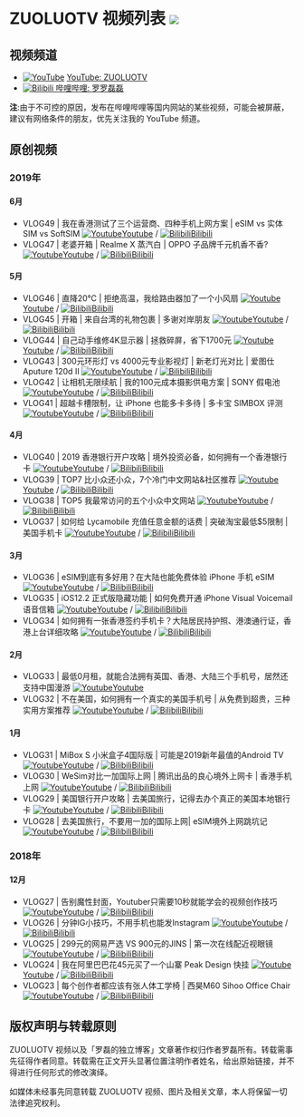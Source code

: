 ZUOLUOTV 视频列表 ![](https://img.shields.io/badge/ZUOLUOTV-视频列表-orange.svg?style=flat)
=================

## 视频频道

* [![YouTube](https://static.is26.com/tmp/youtube.svg)](https://zuoluo.tv/youtube) [YouTube: ZUOLUOTV](https://zuoluo.tv/youtube)
* [![Bilibili](https://static.is26.com/tmp/bilibili.svg)](https://zuoluo.tv/bilibili)[ 哔哩哔哩: 罗罗磊磊](https://zuoluo.tv/bilibili)

**注**:由于不可控的原因，发布在哔哩哔哩等国内网站的某些视频，可能会被屏蔽，建议有网络条件的朋友，优先关注我的 YouTube 频道。

## 原创视频
### 2019年

#### 6月


* VLOG49 | 我在香港测试了三个运营商、四种手机上网方案 | eSIM vs 实体SIM vs SoftSIM  [![Youtube](https://static.is26.com/tmp/youtube.svg)](https://zuoluo.tv/vlog48)[Youtube](https://zuoluo.tv/vlog49) / [![Bilibili](https://static.is26.com/tmp/bilibili.svg)](https://zuoluo.tv/vlog49-b)[Bilibili](https://zuoluo.tv/vlog49-b)
* VLOG47 | 老婆开箱 | Realme X 蒸汽白 | OPPO 子品牌千元机香不香? [![Youtube](https://static.is26.com/tmp/youtube.svg)](https://zuoluo.tv/vlog47)[Youtube](https://zuoluo.tv/vlog47) / [![Bilibili](https://static.is26.com/tmp/bilibili.svg)](https://zuoluo.tv/vlog47-b)[Bilibili](https://zuoluo.tv/vlog47-b)

#### 5月

* VLOG46 | 直降20℃ | 拒绝高温，我给路由器加了一个小风扇 [![Youtube](https://static.is26.com/tmp/youtube.svg)](https://zuoluo.tv/vlog46)[Youtube](https://zuoluo.tv/vlog46) / [![Bilibili](https://static.is26.com/tmp/bilibili.svg)](https://zuoluo.tv/vlog46-b)[Bilibili](https://zuoluo.tv/vlog46-b)
* VLOG45 | 开箱 | 来自台湾的礼物包裹 | 多谢对岸朋友 [![Youtube](https://static.is26.com/tmp/youtube.svg)](https://www.youtube.com/watch?v=ciy1Om_gHVU)[Youtube](https://www.youtube.com/watch?v=ciy1Om_gHVU) / [![Bilibili](https://static.is26.com/tmp/bilibili.svg)](https://www.bilibili.com/video/av53382646/)[Bilibili](https://www.bilibili.com/video/av53382646/)
* VLOG44 | 自己动手维修4K显示器 | 拯救碎屏，省下1700元 [![Youtube](https://static.is26.com/tmp/youtube.svg)](https://www.youtube.com/watch?v=yozKU3o16QI)[Youtube](https://www.youtube.com/watch?v=yozKU3o16QI) / [![Bilibili](https://static.is26.com/tmp/bilibili.svg)](https://www.bilibili.com/video/av53219786/)[Bilibili](https://www.bilibili.com/video/av53219786/)
* VLOG43 | 300元环形灯 vs 4000元专业影视灯 | 新老灯光对比 | 爱图仕 Aputure 120d II [![Youtube](https://static.is26.com/tmp/youtube.svg)](https://www.youtube.com/watch?v=7vTx1L4yzT8)[Youtube](https://www.youtube.com/watch?v=7vTx1L4yzT8) / [![Bilibili](https://static.is26.com/tmp/bilibili.svg)](https://www.bilibili.com/video/av53025479/)[Bilibili](https://www.bilibili.com/video/av53025479/)
* VLOG42 | 让相机无限续航 | 我的100元成本摄影供电方案 | SONY 假电池 [![Youtube](https://static.is26.com/tmp/youtube.svg)](https://www.youtube.com/watch?v=JXsjjJCgIl4)[Youtube](https://www.youtube.com/watch?v=JXsjjJCgIl4) / [![Bilibili](https://static.is26.com/tmp/bilibili.svg)](https://www.bilibili.com/video/av52740768/)[Bilibili](https://www.bilibili.com/video/av52740768/)
* VLOG41 | 超越卡槽限制，让 iPhone 也能多卡多待 | 多卡宝 SIMBOX 评测 [![Youtube](https://static.is26.com/tmp/youtube.svg)](https://www.youtube.com/watch?v=_SYq-7jBrrw)[Youtube](https://www.youtube.com/watch?v=_SYq-7jBrrw) / [![Bilibili](https://static.is26.com/tmp/bilibili.svg)](https://www.bilibili.com/video/av52314715/)[Bilibili](https://www.bilibili.com/video/av52314715/)

#### 4月

* VLOG40 | 2019 香港银行开户攻略 | 境外投资必备，如何拥有一个香港银行卡 [![Youtube](https://static.is26.com/tmp/youtube.svg)](https://www.youtube.com/watch?v=8FaTY20neE0)[Youtube](https://www.youtube.com/watch?v=8FaTY20neE0) / [![Bilibili](https://static.is26.com/tmp/bilibili.svg)](https://www.bilibili.com/video/av50983427/)[Bilibili](https://www.bilibili.com/video/av50983427/)
* VLOG39 | TOP7 比小众还小众，7个冷门中文网站&社区推荐 [![Youtube](https://static.is26.com/tmp/youtube.svg)](https://www.youtube.com/watch?v=T3Lan2pcZdQ)[Youtube](https://www.youtube.com/watch?v=T3Lan2pcZdQ) / [![Bilibili](https://static.is26.com/tmp/bilibili.svg)](https://www.bilibili.com/video/av49857869/)[Bilibili](https://www.bilibili.com/video/av49857869/)
* VLOG38 | TOP5 我最常访问的五个小众中文网站 [![Youtube](https://static.is26.com/tmp/youtube.svg)](https://www.youtube.com/watch?v=Voj40REC68Y)[Youtube](https://www.youtube.com/watch?v=Voj40REC68Y) / [![Bilibili](https://static.is26.com/tmp/bilibili.svg)](https://www.bilibili.com/video/av48824245/)[Bilibili](https://www.bilibili.com/video/av48824245/)
*  VLOG37 | 如何给 Lycamobile 充值任意金额的话费 | 突破淘宝最低$5限制 | 美国手机卡 [![Youtube](https://static.is26.com/tmp/youtube.svg)](https://www.youtube.com/watch?v=Voj40REC68Y)[Youtube](https://www.youtube.com/watch?v=RfRgZSF1MtE) / [![Bilibili](https://static.is26.com/tmp/bilibili.svg)](https://www.bilibili.com/video/av48214410/)[Bilibili](https://www.bilibili.com/video/av48214410/)

#### 3月

*  VLOG36 | eSIM到底有多好用？在大陆也能免费体验 iPhone 手机 eSIM [![Youtube](https://static.is26.com/tmp/youtube.svg)](https://www.youtube.com/watch?v=5T9J2Bs-S6w)[Youtube](https://www.youtube.com/watch?v=5T9J2Bs-S6w) / [![Bilibili](https://static.is26.com/tmp/bilibili.svg)](https://www.bilibili.com/video/av47934212/)[Bilibili](https://www.bilibili.com/video/av47934212/)
*  VLOG35 | iOS12.2 正式版隐藏功能 | 如何免费开通 iPhone Visual Voicemail 语音信箱 [![Youtube](https://static.is26.com/tmp/youtube.svg)](https://www.youtube.com/watch?v=8m_GwEHd2NQ)[Youtube](https://www.youtube.com/watch?v=8m_GwEHd2NQ) / [![Bilibili](https://static.is26.com/tmp/bilibili.svg)](https://www.bilibili.com/video/av47498069)[Bilibili](https://www.bilibili.com/video/av47498069)
*  VLOG34 | 如何拥有一张香港签约手机卡？大陆居民持护照、港澳通行证，香港上台详细攻略 [![Youtube](https://static.is26.com/tmp/youtube.svg)](https://www.youtube.com/watch?v=40vNJDYgnc0)[Youtube](https://www.youtube.com/watch?v=40vNJDYgnc0) / [![Bilibili](https://static.is26.com/tmp/bilibili.svg)](https://www.bilibili.com/video/av45368048)[Bilibili](https://www.bilibili.com/video/av45368048)

#### 2月

*  VLOG33 | 最低0月租，就能合法拥有英国、香港、大陆三个手机号，居然还支持中国漫游 [![Youtube](https://static.is26.com/tmp/youtube.svg)](https://www.youtube.com/watch?v=bRLWDQ4UhDU)[Youtube](https://www.youtube.com/watch?v=bRLWDQ4UhDU) 
*  VLOG32 | 不在美国，如何拥有一个真实的美国手机号 | 从免费到超贵，三种实用方案推荐 [![Youtube](https://static.is26.com/tmp/youtube.svg)](https://www.youtube.com/watch?v=7SA27nseq0s)[Youtube](https://www.youtube.com/watch?v=7SA27nseq0s) / [![Bilibili](https://static.is26.com/tmp/bilibili.svg)](https://www.bilibili.com/video/av41610616)[Bilibili](https://www.bilibili.com/video/av41610616)

#### 1月

*  VLOG31 | MiBox S 小米盒子4国际版 | 可能是2019新年最值的Android TV [![Youtube](https://static.is26.com/tmp/youtube.svg)](https://www.youtube.com/watch?v=MjZJG4GCw1g)[Youtube](https://www.youtube.com/watch?v=MjZJG4GCw1g) / [![Bilibili](https://static.is26.com/tmp/bilibili.svg)](https://www.bilibili.com/video/av41145254)[Bilibili](https://www.bilibili.com/video/av41145254)
*  VLOG30 | WeSim对比一加国际上网 | 腾讯出品的良心境外上网卡 | 香港手机上网 [![Youtube](https://static.is26.com/tmp/youtube.svg)](https://www.youtube.com/watch?v=Z9npDOKJD9w)[Youtube](https://www.youtube.com/watch?v=Z9npDOKJD9w) / [![Bilibili](https://static.is26.com/tmp/bilibili.svg)](https://www.bilibili.com/video/av41069930)[Bilibili](https://www.bilibili.com/video/av41069930)
*  VLOG29 | 美国银行开户攻略 | 去美国旅行，记得去办个真正的美国本地银行卡 [![Youtube](https://static.is26.com/tmp/youtube.svg)](https://www.youtube.com/watch?v=Or7euv5dfMQ)[Youtube](https://www.youtube.com/watch?v=Or7euv5dfMQ) / [![Bilibili](https://static.is26.com/tmp/bilibili.svg)](https://www.bilibili.com/video/av40985033)[Bilibili](https://www.bilibili.com/video/av40985033)
*  VLOG28 | 去美国旅行，不要用一加的国际上网| eSIM境外上网跳坑记 [![Youtube](https://static.is26.com/tmp/youtube.svg)](https://www.youtube.com/watch?v=C9ajYBAPzyE)[Youtube](https://www.youtube.com/watch?v=C9ajYBAPzyE) / [![Bilibili](https://static.is26.com/tmp/bilibili.svg)](https://www.bilibili.com/video/av40614699)[Bilibili](https://www.bilibili.com/video/av40614699)

### 2018年

#### 12月

*  VLOG27 | 告别魔性封面，Youtuber只需要10秒就能学会的视频创作技巧 [![Youtube](https://static.is26.com/tmp/youtube.svg)](https://www.youtube.com/watch?v=oSmdHjNX20g)[Youtube](https://www.youtube.com/watch?v=oSmdHjNX20g) / [![Bilibili](https://static.is26.com/tmp/bilibili.svg)](https://www.bilibili.com/video/av39113635)[Bilibili](https://www.bilibili.com/video/av39113635)
*  VLOG26 | 分钟IG小技巧，不用手机也能发Instagram  [![Youtube](https://static.is26.com/tmp/youtube.svg)](https://www.youtube.com/watch?v=DMHzAYfvdwc)[Youtube](https://www.youtube.com/watch?v=DMHzAYfvdwc) / [![Bilibili](https://static.is26.com/tmp/bilibili.svg)](https://www.bilibili.com/video/av39077059)[Bilibili](https://www.bilibili.com/video/av39077059)
*  VLOG25 | 299元的网易严选 VS 900元的JINS | 第一次在线配近视眼镜 [![Youtube](https://static.is26.com/tmp/youtube.svg)](https://www.youtube.com/watch?v=70Hu1z5kn5w)[Youtube](https://www.youtube.com/watch?v=70Hu1z5kn5w) / [![Bilibili](https://static.is26.com/tmp/bilibili.svg)](https://www.bilibili.com/video/av38906445)[Bilibili](https://www.bilibili.com/video/av38906445)
*  VLOG24 | 我在阿里巴巴花45元买了一个山寨 Peak Design 快挂 [![Youtube](https://static.is26.com/tmp/youtube.svg)](https://www.youtube.com/watch?v=Rb2l4e-jEXI)[Youtube](https://www.youtube.com/watch?v=Rb2l4e-jEXI) / [![Bilibili](https://static.is26.com/tmp/bilibili.svg)](https://www.bilibili.com/video/av38022707)[Bilibili](https://www.bilibili.com/video/av38022707)
*  VLOG23 | 每个创作者都应该有张人体工学椅 | 西昊M60 Sihoo Office Chair  [![Youtube](https://static.is26.com/tmp/youtube.svg)](https://www.youtube.com/watch?v=MdsKcLbTlPU)[Youtube](https://www.youtube.com/watch?v=MdsKcLbTlPU) / [![Bilibili](https://static.is26.com/tmp/bilibili.svg)](https://www.bilibili.com/video/av37409319)[Bilibili](https://www.bilibili.com/video/av37409319)


## 版权声明与转载原则

ZUOLUOTV 视频以及「罗磊的独立博客」文章著作权归作者罗磊所有。转载需事先征得作者同意。转载需在正文开头显著位置注明作者姓名，给出原始链接，并不得进行任何形式的修改演绎。

如媒体未经事先同意转载 ZUOLUOTV 视频、图片及相关文章，本人将保留一切法律追究权利。

